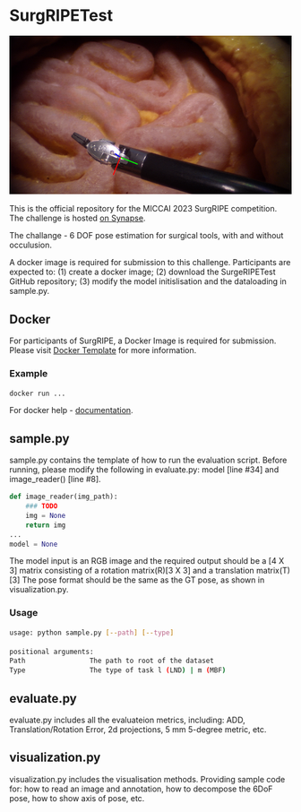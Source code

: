 # SurgRIPETest

![pose](assets/pose_1.png)

This is the official repository for the MICCAI 2023 SurgRIPE competition. The challenge is hosted [on Synapse](https://www.synapse.org/#!Synapse:syn51471789/wiki/622255).

The challange - 6 DOF pose estimation for surgical tools, with and without occulusion.

A docker image is required for submission to this challenge. Participants are expected to: (1) create a docker image; (2) download the SurgeRIPETest GitHub repository; (3) modify the model initislisation and the dataloading in sample.py.


## Docker

For participants of SurgRIPE, a Docker Image is required for submission. Please visit [Docker Template]([[https://github.com/guyw04/SurgRIPE_docker]) for more information.

### Example

```bash
docker run ...
```

For docker help - [documentation](https://docs.docker.com).

## sample.py
sample.py contains the template of how to run the evaluation script. Before running, please modify the following in evaluate.py: model [line #34] and image_reader() [line #8].

```python
def image_reader(img_path):
    ### TODO
    img = None
    return img
...
model = None
```

The model input is an RGB image and the required output should be a [4 X 3] matrix consisting of a rotation matrix(R)[3 X 3] and a translation matrix(T)[3]
The pose format should be the same as the GT pose, as shown in visualization.py.

### Usage

```bash
usage: python sample.py [--path] [--type]

positional arguments:
Path                The path to root of the dataset
Type                The type of task l (LND) | m (MBF)
```

## evaluate.py
evaluate.py includes all the evaluateion metrics, including: ADD, Translation/Rotation Error, 2d projections, 5 mm 5-degree metric, etc.

## visualization.py
visualization.py includes the visualisation methods. Providing sample code for: how to read an image and annotation, how to decompose the 6DoF pose, how to show axis of pose, etc.
